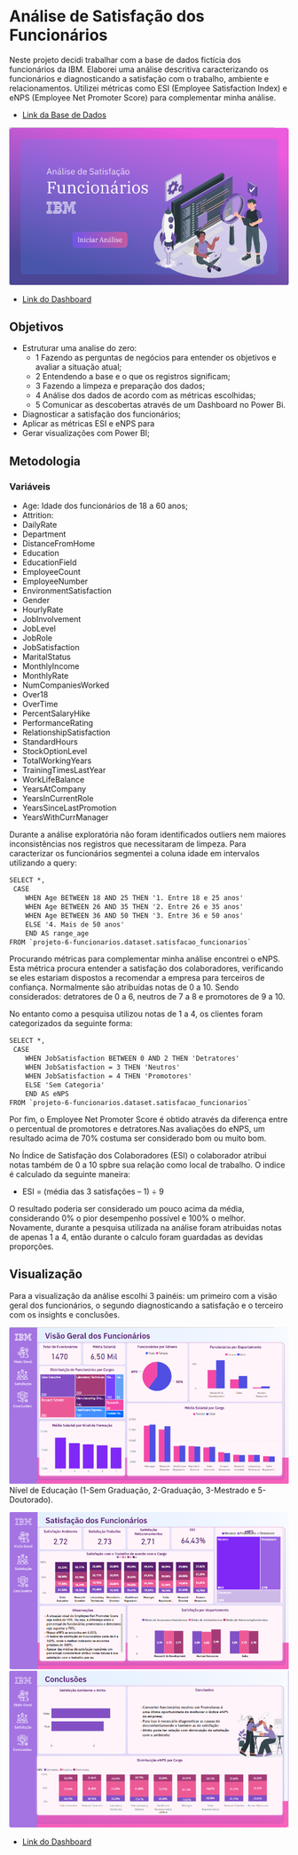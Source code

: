 #  Análise de Satisfação dos Funcionários

Neste projeto decidi trabalhar com a base de dados fictícia dos funcionários da IBM. Elaborei uma análise descritiva caracterizando os funcionários e diagnosticando a satisfação com o trabalho, ambiente e relacionamentos. Utilizei métricas como ESI (Employee Satisfaction Index) e eNPS (Employee Net Promoter Score) para complementar minha análise.
 - [Link da Base de Dados](https://www.kaggle.com/datasets/pavansubhasht/ibm-hr-analytics-attrition-dataset)

![Capa da apresentação do projeto](https://github.com/Anacaloi/certificacao-ibm-laboratoria/blob/main/p6-rh/img/capa.png)


 - [Link do Dashboard](https://app.powerbi.com/reportEmbed?reportId=073ab56f-945d-413f-90ed-ad460c31600a&autoAuth=true&ctid=7829281c-161b-472f-871d-d276668eae0e)


## Objetivos
- Estruturar uma analise do zero:
  - 1 Fazendo as perguntas de negócios para entender os objetivos e avaliar a situação atual;
  - 2 Entendendo a base e o que os registros significam;
  - 3 Fazendo a limpeza e preparação dos dados;
  - 4 Análise dos dados de acordo com as métricas escolhidas;
  - 5 Comunicar as descobertas através de um Dashboard no Power Bi.
 - Diagnosticar a satisfação dos funcionários;
 - Aplicar as métricas ESI e eNPS para 
- Gerar visualizações com Power BI;

## Metodologia

### Variáveis
- Age: Idade dos funcionários de 18 a 60 anos;
- Attrition: 
- DailyRate
- Department
- DistanceFromHome
- Education
- EducationField
- EmployeeCount
- EmployeeNumber
- EnvironmentSatisfaction
- Gender
- HourlyRate
- JobInvolvement
- JobLevel
- JobRole
- JobSatisfaction
- MaritalStatus
- MonthlyIncome
- MonthlyRate
- NumCompaniesWorked
- Over18
- OverTime
- PercentSalaryHike
- PerformanceRating
- RelationshipSatisfaction
- StandardHours
- StockOptionLevel
- TotalWorkingYears
- TrainingTimesLastYear
- WorkLifeBalance
- YearsAtCompany
- YearsInCurrentRole
- YearsSinceLastPromotion
- YearsWithCurrManager

Durante a análise exploratória não foram identificados outliers nem maiores inconsistências nos registros que necessitaram de limpeza.
Para caracterizar os funcionários segmentei a coluna idade em intervalos utilizando a query:

```
SELECT *,
 CASE 
    WHEN Age BETWEEN 18 AND 25 THEN '1. Entre 18 e 25 anos' 
    WHEN Age BETWEEN 26 AND 35 THEN '2. Entre 26 e 35 anos' 
    WHEN Age BETWEEN 36 AND 50 THEN '3. Entre 36 e 50 anos' 
    ELSE '4. Mais de 50 anos' 
    END AS range_age
FROM `projeto-6-funcionarios.dataset.satisfacao_funcionarios` 
```

Procurando métricas para complementar minha análise encontrei o eNPS. Esta métrica procura entender a satisfação dos colaboradores, verificando se eles estariam dispostos a recomendar a empresa para terceiros de confiança. Normalmente são atribuídas notas de 0 a 10. Sendo considerados: detratores de 0 a 6, neutros de 7 a 8 e promotores de 9 a 10. 

No entanto como a pesquisa utilizou notas de 1 a 4, os clientes foram categorizados da seguinte forma:

```
SELECT *,
 CASE 
    WHEN JobSatisfaction BETWEEN 0 AND 2 THEN 'Detratores' 
    WHEN JobSatisfaction = 3 THEN 'Neutros' 
    WHEN JobSatisfaction = 4 THEN 'Promotores' 
    ELSE 'Sem Categoria' 
    END AS eNPS
FROM `projeto-6-funcionarios.dataset.satisfacao_funcionarios` 
```
Por fim, o Employee Net Promoter Score é obtido através da diferença entre o percentual de promotores e detratores.Nas avaliações do eNPS, um resultado acima de 70% costuma ser considerado bom ou muito bom.<br>

No Índice de Satisfação dos Colaboradores (ESI) o colaborador atribui notas também de 0 a 10 spbre sua relação como local de trabalho. O indice é calculado da seguinte maneira:
- ESI = (média das 3 satisfações – 1) ÷ 9<br>

O resultado poderia ser considerado um pouco acima da média, considerando 0% o pior desempenho possível e 100% o melhor. Novamente, durante a pesquisa utilizada na análise foram atribuidas notas de apenas 1 a 4, então durante o calculo foram guardadas as devidas proporções.


## Visualização
Para a visualização da análise escolhi 3 painéis: um primeiro com a visão geral dos funcionários, o segundo diagnosticando a satisfação e o terceiro com os insights e conclusões.

![Página do Dashboard com a Visão Geral dos Funcionários](https://github.com/Anacaloi/certificacao-ibm-laboratoria/blob/main/p6-rh/img/1-visao-geral.png)<br>
Nível de Educação (1-Sem Graduação, 2-Graduação, 3-Mestrado e 5-Doutorado).

![Página do Dashboard com a Satisfação dos Funcionários](https://github.com/Anacaloi/certificacao-ibm-laboratoria/blob/main/p6-rh/img/2-satisfacao.png)<br>
![Página de conclusões](https://github.com/Anacaloi/certificacao-ibm-laboratoria/blob/main/p6-rh/img/3-conclusoes.png)<br>


 - [Link do Dashboard](https://app.powerbi.com/reportEmbed?reportId=073ab56f-945d-413f-90ed-ad460c31600a&autoAuth=true&ctid=7829281c-161b-472f-871d-d276668eae0e)

